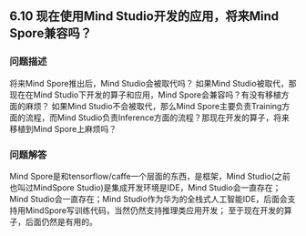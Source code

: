 ## 6.10 现在使用Mind Studio开发的应用，将来Mind Spore兼容吗？
### 问题描述
将来Mind Spore推出后，Mind Studio会被取代吗？
如果Mind Studio被取代，那现在在Mind Studio下开发的算子和应用，Mind Spore会兼容吗？有没有移植方面的麻烦？
如果Mind Studio不会被取代，那么Mind Spore主要负责Training方面的流程，而Mind Studio负责Inference方面的流程？那现在开发的算子，将来移植到Mind Spore上麻烦吗？

### 问题解答
 Mind Spore是和tensorflow/caffe一个层面的东西，是框架，Mind Studio(之前也叫过MindSpore Studio)是集成开发环境是IDE，Mind Studio会一直存在；Mind Studio会一直存在；Mind Studio作为华为的全栈式人工智能IDE，后面会支持用MindSpore写训练代码，当然仍然支持推理类应用开发； 至于现在开发的算子，后面仍然是有用的。

